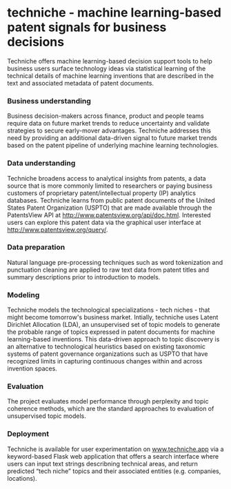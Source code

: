 # techniche - machine learning-based patent signals for business decisions 
Techniche offers machine learning-based decision support tools to help business users surface technology ideas via statistical learning of the technical details of machine learning inventions that are described in the text and associated metadata of patent documents.

### Business understanding
Business decision-makers across finance, product and people teams require data on future market trends to reduce uncertainty and validate strategies to secure early-mover advantages. Techniche addresses this need by providing an additional data-driven signal to future market trends based on the patent pipeline of underlying machine learning technologies.

### Data understanding
Techniche broadens access to analytical insights from patents, a data source that is more commonly limited to researchers or paying business customers of proprietary patent/intellectual property (IP) analytics databases. Techniche learns from public patent documents of the United States Patent Organization (USPTO) that are made available through the PatentsView API at http://www.patentsview.org/api/doc.html. Interested users can explore this patent data via the graphical user interface at http://www.patentsview.org/query/.

### Data preparation
Natural language pre-processing techniques such as word tokenization and punctuation cleaning are applied to raw text data from patent titles and summary descriptions prior to introduction to models.

### Modeling
Techniche models the technological specializations - tech niches - that might become tomorrow's business market. Intially, techniche uses Latent Dirichlet Allocation (LDA), an unsupervised set of topic models to generate the probable range of topics expressed in patent documents for machine learning-based inventions. This data-driven approach to topic discovery is an alternative to technological heuristics based on existing taxonomic systems of patent governance organizations such as USPTO that have recognized limits in capturing continuous changes within and across invention spaces.

### Evaluation
The project evaluates model performance through perplexity and topic coherence methods, which are the standard approaches to evaluation of unsupervised topic models.

### Deployment
Techniche is available for user experimentation on www.techniche.app via a keyword-based Flask web application that offers a search interface where users can input text strings describning technical areas, and return predicted “tech niche” topics and their associated entities (e.g. companies, locations).
